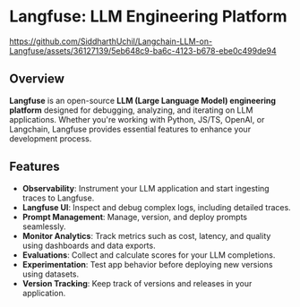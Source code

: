 # Langfuse: LLM Engineering Platform


https://github.com/SiddharthUchil/Langchain-LLM-on-Langfuse/assets/36127139/5eb648c9-ba6c-4123-b678-ebe0c499de94


## Overview
**Langfuse** is an open-source **LLM (Large Language Model) engineering platform** designed for debugging, analyzing, and iterating on LLM applications. Whether you're working with Python, JS/TS, OpenAI, or Langchain, Langfuse provides essential features to enhance your development process.

## Features
- **Observability**: Instrument your LLM application and start ingesting traces to Langfuse.
- **Langfuse UI**: Inspect and debug complex logs, including detailed traces.
- **Prompt Management**: Manage, version, and deploy prompts seamlessly.
- **Monitor Analytics**: Track metrics such as cost, latency, and quality using dashboards and data exports.
- **Evaluations**: Collect and calculate scores for your LLM completions.
- **Experimentation**: Test app behavior before deploying new versions using datasets.
- **Version Tracking**: Keep track of versions and releases in your application.
